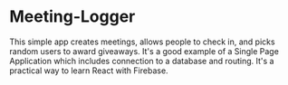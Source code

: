 # Meeting-Logger
This simple app creates meetings, allows people to check in, and picks random users to award giveaways. It's a good example of a Single Page Application which includes connection to a database and routing. It's a practical way to learn React with Firebase.

